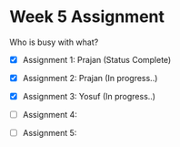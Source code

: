 Week 5 Assignment
=================

Who is busy with what?

- [x] Assignment 1: Prajan (Status Complete)
- [x] Assignment 2: Prajan (In progress..)
- [x] Assignment 3: Yosuf (In progress..)
- [ ] Assignment 4: 
- [ ] Assignment 5: 

 
